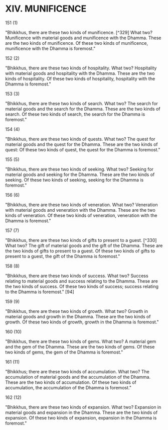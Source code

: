 # XIV. MUNIFICENCE

151 (1)

"Bhikkhus, there are these two kinds of munificence. [^329] What two? Munificence with material goods and munificence with the Dhamma. These are the two kinds of munificence. Of these two kinds of munificence, munificence with the Dhamma is foremost."

152 (2)

"Bhikkhus, there are these two kinds of hospitality. What two? Hospitality with material goods and hospitality with the Dhamma. These are the two kinds of hospitality. Of these two kinds of hospitality, hospitality with the Dhamma is foremost."

153 (3)

"Bhikkhus, there are these two kinds of search. What two? The search for material goods and the search for the Dhamma. These are the two kinds of search. Of these two kinds of search, the search for the Dhamma is foremost."

154 (4)

"Bhikkhus, there are these two kinds of quests. What two? The quest for material goods and the quest for the Dhamma. These are the two kinds of quest: Of these two kinds of quest, the quest for the Dhamma is foremost."

155 (5)

"Bhikkhus, there are these two kinds of seeking. What two? Seeking for material goods and seeking for the Dhamma. These are the two kinds of seeking. Of these two kinds of seeking, seeking for the Dhamma is foremost."

156 (6)

"Bhikkhus, there are these two kinds of veneration. What two? Veneration with material goods and veneration with the Dhamma. These are the two kinds of veneration. Of these two kinds of veneration, veneration with the Dhamma is foremost."

157 (7)

"Bhikkhus, there are these two kinds of gifts to present to a guest. [^330] What two? The gift of material goods and the gift of the Dhamma. These are the two kinds of gifts to present to a guest. Of these two kinds of gifts to present to a guest, the gift of the Dhamma is foremost."

158 (8)

"Bhikkhus, there are these two kinds of success. What two? Success relating to material goods and success relating to the Dhamma. These are the two kinds of success. Of these two kinds of success; success relating to the Dhamma is foremost." [94]

159 (9)

"Bhikkhus, there are these two kinds of growth. What two? Growth in material goods and growth in the Dhamma. These are the two kinds of growth. Of these two kinds of growth, growth in the Dhamma is foremost."

160 (10)

"Bhikkhus, there are these two kinds of gems. What two? A material gem and the gem of the Dhamma. These are the two kinds of gems. Of these two kinds of gems, the gem of the Dhamma is foremost."

161 (11)

"Bhikkhus; there are these two kinds of accumulation. What two? The accumulation of material goods and the accumulation of the Dhamma. These are the two kinds of accumulation. Of these two kinds of accumulation, the accumulation of the Dhamma is foremost."

162 (12)

"Bhikkhus, there are these two kinds of expansion. What two? Expansion in material goods and expansion in the Dhamma. These are the two kinds of expansion. Of these two kinds of expansion, expansion in the Dhamma is foremost."

